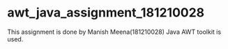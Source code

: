# awt_java_assignment_181210028
This assignment is done by Manish Meena(181210028)
Java AWT toolkit is used.
